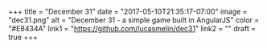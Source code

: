 +++
title = "December 31"
date = "2017-05-10T21:35:17-07:00"
image = "dec31.png"
alt = "December 31 - a simple game built in AngularJS"
color = "#E8434A"
link1 = "https://github.com/lucasmelin/dec31"
link2 = ""
draft = true
+++
